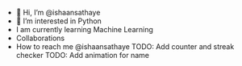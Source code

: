 - 👋 Hi, I’m @ishaansathaye
- 👀 I’m interested in Python
- I am currently learning Machine Learning
- Collaborations
- How to reach me @ishaansathaye
TODO: Add counter and streak checker
TODO: Add animation for name

<!---
ishaansathaye/ishaansathaye is a ✨ special ✨ repository because its `README.md` (this file) appears on your GitHub profile.
You can click the Preview link to take a look at your changes.
--->

